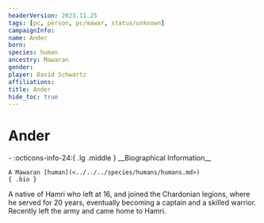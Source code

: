 ```yaml
---
headerVersion: 2023.11.25
tags: [pc, person, pc/mawar, status/unknown]
campaignInfo:
name: Ander
born:
species: human
ancestry: Mawaran
gender:
player: David Schwartz
affiliations:
title: Ander
hide_toc: true
---
```


# Ander
<div class="grid cards ext-narrow-margin ext-one-column" markdown>
- :octicons-info-24:{ .lg .middle } __Biographical Information__

    A Mawaran [human](<../../../species/humans/humans.md>)  
    { .bio }

</div>


A native of Hamri who left at 16, and joined the Chardonian legions, where he served for 20 years, eventually becoming a captain and a skilled warrior. Recently left the army and came home to Hamri.